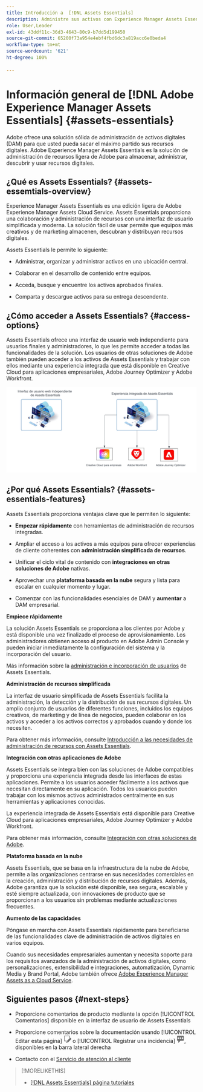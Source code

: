 ```yaml
---
title: Introducción a  [!DNL Assets Essentials]
description: Administre sus activos con Experience Manager Assets Essentials, una herramienta de administración de activos digitales ligera que funciona dentro de las aplicaciones de Experience Cloud.
role: User,Leader
exl-id: 43ddf11c-36d3-4643-80c9-b7dd5d199450
source-git-commit: 65200f73a954e4ebf4fbd6dc3a819acc6e0beda4
workflow-type: tm+mt
source-wordcount: '621'
ht-degree: 100%

---
```


# Información general de [!DNL Adobe Experience Manager Assets Essentials] {#assets-essentials}

<!-- TBD: Update this banner to remove Beta label. 
![Banner image for beta docs](assets/do-not-localize/banner-image-beta-docs.png)

-->

Adobe ofrece una solución sólida de administración de activos digitales (DAM) para que usted pueda sacar el máximo partido sus recursos digitales. Adobe Experience Manager Assets Essentials es la solución de administración de recursos ligera de Adobe para almacenar, administrar, descubrir y usar recursos digitales.

## ¿Qué es Assets Essentials? {#assets-essemtials-overview}

Experience Manager Assets Essentials es una edición ligera de Adobe Experience Manager Assets Cloud Service. Assets Essentials proporciona una colaboración y administración de recursos con una interfaz de usuario simplificada y moderna. La solución fácil de usar permite que equipos más creativos y de marketing almacenen, descubran y distribuyan recursos digitales.

Assets Essentials le permite lo siguiente:

* Administrar, organizar y administrar activos en una ubicación central.

* Colaborar en el desarrollo de contenido entre equipos.

* Acceda, busque y encuentre los activos aprobados finales.

* Comparta y descargue activos para su entrega descendente.

## ¿Cómo acceder a Assets Essentials? {#access-options}

Assets Essentials ofrece una interfaz de usuario web independiente para usuarios finales y administradores, lo que les permite acceder a todas las funcionalidades de la solución. Los usuarios de otras soluciones de Adobe también pueden acceder a los activos de Assets Essentials y trabajar con ellos mediante una experiencia integrada que está disponible en Creative Cloud para aplicaciones empresariales, Adobe Journey Optimizer y Adobe Workfront.

![Integraciones con otras soluciones](assets/assets-essentials-integration.svg)

## ¿Por qué Assets Essentials? {#assets-essentials-features}

Assets Essentials proporciona ventajas clave que le permiten lo siguiente:

* **Empezar rápidamente** con herramientas de administración de recursos integradas.

* Ampliar el acceso a los activos a más equipos para ofrecer experiencias de cliente coherentes con **administración simplificada de recursos**.

* Unificar el ciclo vital de contenido con **integraciones en otras soluciones de Adobe** nativas.

* Aprovechar una **plataforma basada en la nube** segura y lista para escalar en cualquier momento y lugar.

* Comenzar con las funcionalidades esenciales de DAM y **aumentar** a DAM empresarial.

**Empiece rápidamente**

La solución Assets Essentials se proporciona a los clientes por Adobe y está disponible una vez finalizado el proceso de aprovisionamiento. Los administradores obtienen acceso al producto en Adobe Admin Console y pueden iniciar inmediatamente la configuración del sistema y la incorporación del usuario.

Más información sobre la [administración e incorporación de usuarios](deploy-administer.md) de Assets Essentials.

**Administración de recursos simplificada**

La interfaz de usuario simplificada de Assets Essentials facilita la administración, la detección y la distribución de sus recursos digitales. Un amplio conjunto de usuarios de diferentes funciones, incluidos los equipos creativos, de marketing y de línea de negocios, pueden colaborar en los activos y acceder a los activos correctos y aprobados cuando y donde los necesiten.

Para obtener más información, consulte [Introducción a las necesidades de administración de recursos con Assets Essentials](get-started.md).

**Integración con otras aplicaciones de Adobe**

Assets Essentials se integra bien con las soluciones de Adobe compatibles y proporciona una experiencia integrada desde las interfaces de estas aplicaciones. Permite a los usuarios acceder fácilmente a los activos que necesitan directamente en su aplicación. Todos los usuarios pueden trabajar con los mismos activos administrados centralmente en sus herramientas y aplicaciones conocidas.

La experiencia integrada de Assets Essentials está disponible para Creative Cloud para aplicaciones empresariales, Adobe Journey Optimizer y Adobe Workfront.

Para obtener más información, consulte [Integración con otras soluciones de Adobe](integration.md).

**Plataforma basada en la nube**

Assets Essentials, que se basa en la infraestructura de la nube de Adobe, permite a las organizaciones centrarse en sus necesidades comerciales en la creación, administración y distribución de recursos digitales. Además, Adobe garantiza que la solución esté disponible, sea segura, escalable y esté siempre actualizada, con innovaciones de producto que se proporcionan a los usuarios sin problemas mediante actualizaciones frecuentes.

**Aumento de las capacidades**

Póngase en marcha con Assets Essentials rápidamente para beneficiarse de las funcionalidades clave de administración de activos digitales en varios equipos.

Cuando sus necesidades empresariales aumentan y necesita soporte para los requisitos avanzados de la administración de activos digitales, como personalizaciones, extensibilidad e integraciones, automatización, Dynamic Media y Brand Portal, Adobe también ofrece [Adobe Experience Manager Assets as a Cloud Service](https://experienceleague.adobe.com/docs/experience-manager-cloud-service/content/assets/home.html?lang=es).


## Siguientes pasos {#next-steps}

* Proporcione comentarios de producto mediante la opción [!UICONTROL Comentarios] disponible en la interfaz de usuario de Assets Essentials

* Proporcione comentarios sobre la documentación usando [!UICONTROL Editar esta página] ![editar la página](assets/do-not-localize/edit-page.png) o [!UICONTROL Registrar una incidencia] ![crear una incidencia de GitHub](assets/do-not-localize/github-issue.png), disponibles en la barra lateral derecha

* Contacto con el [Servicio de atención al cliente](https://experienceleague.adobe.com/?support-solution=General&amp;lang=es#support)


>[!MORELIKETHIS]
>
>* [[!DNL Assets Essentials] página tutoriales](https://experienceleague.adobe.com/docs/experience-manager-learn/assets-essentials/overview.html?lang=es)
